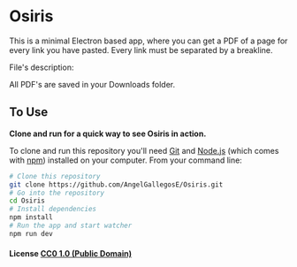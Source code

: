 # Osiris

This is a minimal Electron based app, where you can get a PDF of a page for every link you have pasted. Every link must be separated by a breakline.

File's description:

 All PDF's are saved in your Downloads folder.

## To Use
**Clone and run for a quick way to see Osiris in action.**

To clone and run this repository you'll need [Git](https://git-scm.com) and [Node.js](https://nodejs.org/en/download/) (which comes with [npm](http://npmjs.com)) installed on your computer. From your command line:

```bash
# Clone this repository
git clone https://github.com/AngelGallegosE/Osiris.git
# Go into the repository
cd Osiris
# Install dependencies
npm install
# Run the app and start watcher
npm run dev
```

#### License [CC0 1.0 (Public Domain)](LICENSE.md)
